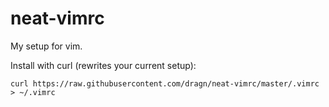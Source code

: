 neat-vimrc
==========

My setup for vim.

Install with curl (rewrites your current setup):

    curl https://raw.githubusercontent.com/dragn/neat-vimrc/master/.vimrc > ~/.vimrc
